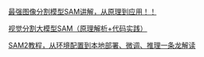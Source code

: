 [最强图像分割模型SAM讲解，从原理到应用！！](https://www.bilibili.com/video/BV1DV4y1U7eN/?spm_id_from=333.337.search-card.all.click)

[视觉分割大模型SAM（原理解析+代码实践）](https://www.bilibili.com/video/BV1WrHxe4EKC/?spm_id_from=333.337.search-card.all.click&vd_source=a1be939c65919194c77b8a6a36c14a6e)

[SAM2教程，从环境配置到本地部署、微调、推理一条龙解读](https://www.bilibili.com/video/BV1SmBXYNEj4?spm_id_from=333.788.videopod.episodes&vd_source=a1be939c65919194c77b8a6a36c14a6e)
